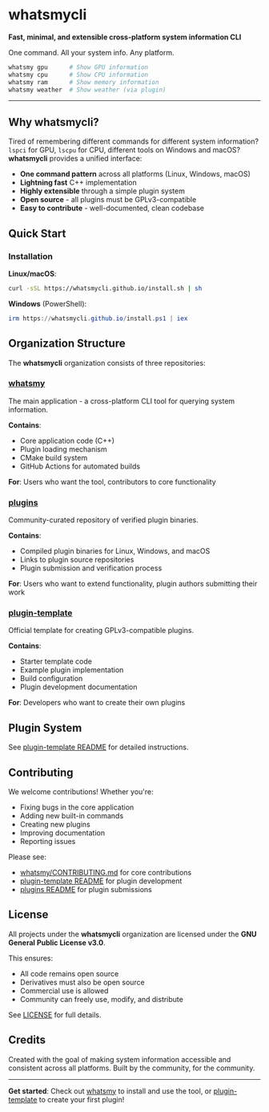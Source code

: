 # whatsmycli

**Fast, minimal, and extensible cross-platform system information CLI**

One command. All your system info. Any platform.

```bash
whatsmy gpu      # Show GPU information
whatsmy cpu      # Show CPU information
whatsmy ram      # Show memory information
whatsmy weather  # Show weather (via plugin)
```

---

## Why whatsmycli?

Tired of remembering different commands for different system information? `lspci` for GPU, `lscpu` for CPU, different tools on Windows and macOS? **whatsmycli** provides a unified interface:

- **One command pattern** across all platforms (Linux, Windows, macOS)
- **Lightning fast** C++ implementation
- **Highly extensible** through a simple plugin system
- **Open source** - all plugins must be GPLv3-compatible
- **Easy to contribute** - well-documented, clean codebase

## Quick Start

### Installation

**Linux/macOS**:
```bash
curl -sSL https://whatsmycli.github.io/install.sh | sh
```

**Windows** (PowerShell):
```powershell
irm https://whatsmycli.github.io/install.ps1 | iex
```

## Organization Structure

The **whatsmycli** organization consists of three repositories:

### [whatsmy](https://github.com/whatsmycli/whatsmy)
The main application - a cross-platform CLI tool for querying system information.

**Contains**:
- Core application code (C++)
- Plugin loading mechanism
- CMake build system
- GitHub Actions for automated builds

**For**: Users who want the tool, contributors to core functionality

### [plugins](https://github.com/whatsmycli/plugins)
Community-curated repository of verified plugin binaries.

**Contains**:
- Compiled plugin binaries for Linux, Windows, and macOS
- Links to plugin source repositories
- Plugin submission and verification process

**For**: Users who want to extend functionality, plugin authors submitting their work

### [plugin-template](https://github.com/whatsmycli/plugin-template)
Official template for creating GPLv3-compatible plugins.

**Contains**:
- Starter template code
- Example plugin implementation
- Build configuration
- Plugin development documentation

**For**: Developers who want to create their own plugins

## Plugin System

See [plugin-template README](https://github.com/whatsmycli/plugin-template) for detailed instructions.

## Contributing

We welcome contributions! Whether you're:
- Fixing bugs in the core application
- Adding new built-in commands
- Creating new plugins
- Improving documentation
- Reporting issues

Please see:
- [whatsmy/CONTRIBUTING.md](https://github.com/whatsmycli/whatsmy/blob/main/CONTRIBUTING.md) for core contributions
- [plugin-template README](https://github.com/whatsmycli/plugin-template) for plugin development
- [plugins README](https://github.com/whatsmycli/plugins) for plugin submissions

## License

All projects under the **whatsmycli** organization are licensed under the **GNU General Public License v3.0**.

This ensures:
- All code remains open source
- Derivatives must also be open source
- Commercial use is allowed
- Community can freely use, modify, and distribute

See [LICENSE](LICENSE) for full details.

## Credits

Created with the goal of making system information accessible and consistent across all platforms. Built by the community, for the community.

---

**Get started**: Check out [whatsmy](https://github.com/whatsmycli/whatsmy) to install and use the tool, or [plugin-template](https://github.com/whatsmycli/plugin-template) to create your first plugin!

